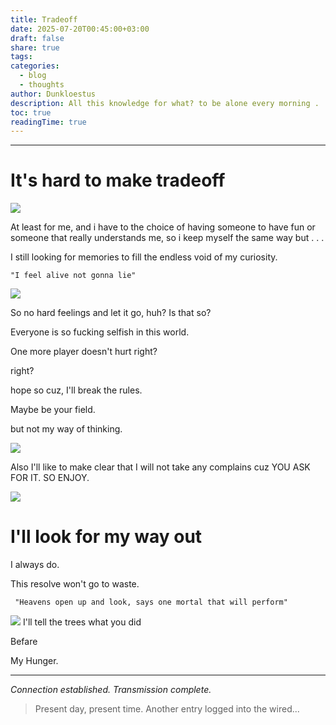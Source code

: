 ```yaml
---
title: Tradeoff
date: 2025-07-20T00:45:00+03:00
draft: false
share: true
tags: 
categories:
  - blog
  - thoughts
author: Dunkloestus
description: All this knowledge for what? to be alone every morning . . .
toc: true
readingTime: true
---
```

---

# It's hard to make tradeoff


![](/img/Pasted%20image%2020250720204850.png)

At least for me, and i have to
the choice of having someone to have fun 
or someone that really understands me, so i keep myself the same way 
but . . .

I still looking for memories to fill the endless void of my curiosity.


	"I feel alive not gonna lie"





![](/img/Pasted%20image%2020250720204923.png)


So no hard feelings and let it go, huh? 
Is that so?


Everyone is so fucking selfish in this world.


One more player doesn't hurt right?


right?



hope so cuz, I'll break the rules.

Maybe be your field.

but not my way of thinking.

![](/img/Pasted%20image%2020250720205151.png)

Also I'll like to make clear that I will not take any complains cuz 
YOU ASK FOR IT.
SO 
ENJOY.


![](/img/Pasted%20image%2020250720205304.png)


# I'll look for my way out
I always do.

This resolve won't go to waste.


	 "Heavens open up and look, says one mortal that will perform"


![](/img/Pasted%20image%2020250720205433.png)
I'll tell the trees what you did 

Befare

My Hunger.


---

*Connection established. Transmission complete.*

> Present day, present time. Another entry logged into the wired...
